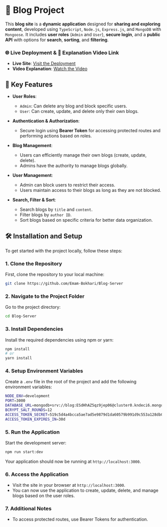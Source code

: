 # 🚀 Blog Project

This **blog site** is a **dynamic application** designed for **sharing and exploring content**, developed using `TypeScript`, `Node.js`, `Express.js`, and `MongoDB` with `Mongoose`. It includes **user roles** (`Admin` and `User`), **secure login**, and a **public API** with options for **search**, **sorting**, and **filtering**.

### 🌐 Live Deployment & 🎥 Explanation Video Link

- **Live Site**: [Visit the Deployment](https://blogs-wheat-six.vercel.app)
- **Video Explanation**: [Watch the Video](https://your-video-link.com)

## 🔑 Key Features

- **User Roles**:

  - `Admin`: Can delete any blog and block specific users.
  - `User`: Can create, update, and delete only their own blogs.

- **Authentication & Authorization**:

  - Secure login using **Bearer Token** for accessing protected routes and performing actions based on roles.

- **Blog Management**:

  - Users can efficiently manage their own blogs (create, update, delete).
  - Admins have the authority to manage blogs globally.

- **User Management**:

  - Admin can block users to restrict their access.
  - Users maintain access to their blogs as long as they are not blocked.

- **Search, Filter & Sort**:
  - Search blogs by `title` and `content`.
  - Filter blogs by `author ID`.
  - Sort blogs based on specific criteria for better data organization.

## 🛠️ Installation and Setup

To get started with the project locally, follow these steps:

### 1. Clone the Repository

First, clone the repository to your local machine:

```bash
git clone https://github.com/Emam-Bokhari/Blog-Server
```

### 2. Navigate to the Project Folder

Go to the project directory:

```bash
cd Blog-Server
```

### 3. Install Dependencies

Install the required dependencies using npm or yarn:

```bash
npm install
# or
yarn install
```

### 4. Setup Environment Variables

Create a `.env` file in the root of the project and add the following environment variables:

```bash
NODE_ENV=development
PORT=3000
DATABASE_URL=mongodb+srv://blog:ESdHhAZ5qz9jep06@cluster0.kndeci6.mongodb.net/blog-DB?retryWrites=true&w=majority&appName=Cluster0
BCRYPT_SALT_ROUNDS=12
ACCESS_TOKEN_SECRET=519c5d4a4bcca5ae7ad5e9879d1da60579b991d9c553a128db0e19f97c4853eb7b16295ddce66bf0b45d29e73d81c8bedf381dda5122997e18eeb04f1d0e11c8
ACCESS_TOKEN_EXPIRES_IN=30d
```

### 5. Run the Application

Start the development server:

```bash
npm run start:dev
```

Your application should now be running at `http://localhost:3000`.

### 6. Access the Application

- Visit the site in your browser at `http://localhost:3000`.
- You can now use the application to create, update, delete, and manage blogs based on the user roles.

### 7. Additional Notes

- To access protected routes, use Bearer Tokens for authentication.
